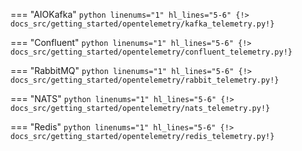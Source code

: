 === "AIOKafka"
    ```python linenums="1" hl_lines="5-6"
    {!> docs_src/getting_started/opentelemetry/kafka_telemetry.py!}
    ```

=== "Confluent"
    ```python linenums="1" hl_lines="5-6"
    {!> docs_src/getting_started/opentelemetry/confluent_telemetry.py!}
    ```

=== "RabbitMQ"
    ```python linenums="1" hl_lines="5-6"
    {!> docs_src/getting_started/opentelemetry/rabbit_telemetry.py!}
    ```

=== "NATS"
    ```python linenums="1" hl_lines="5-6"
    {!> docs_src/getting_started/opentelemetry/nats_telemetry.py!}
    ```

=== "Redis"
    ```python linenums="1" hl_lines="5-6"
    {!> docs_src/getting_started/opentelemetry/redis_telemetry.py!}
    ```
